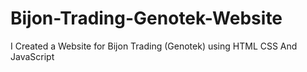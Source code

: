 # Bijon-Trading-Genotek-Website

I Created a Website for Bijon Trading (Genotek) using HTML CSS And JavaScript
